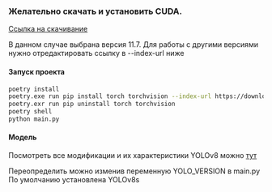 ### Желательно скачать и установить CUDA.

[Ссылка на скачивание](https://developer.nvidia.com/cuda-11-7-1-download-archive?target_os=Windows&target_arch=x86_64&target_version=10&target_type=exe_local)

В данном случае выбрана версия 11.7. Для работы с другими версиями нужно отредактировать ссылку в --index-url ниже

#### Запуск проекта

```bash
poetry install
poetry.exe run pip install torch torchvision --index-url https://download.pytorch.org/whl/cu117
poetry.exr run pip uninstall torch torchvision
poetry shell
python main.py
```

#### Модель

Посмотреть все модификации и их характеристики YOLOv8 можно [тут](https://github.com/ultralytics/ultralytics#models)

Переопределить можно изменив переменную YOLO_VERSION в main.py <br />
По умолчанию установлена YOLOv8s
